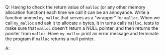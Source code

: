 Q: Having to check the return value of `malloc` (or any other memory allocation
function) each time we call it can be an annoyance. Write a function anmed
`my_malloc` that serves as a "wrapper" for `malloc`. When we call `my_malloc`
and ask it to allocate `n` bytes, it in turns calls `malloc`, tests to make sure
that `malloc` doesn't return a NULL pointer, and then returns the poniter from
`malloc`. Have `my_malloc` print an error message and terminate the program if
`malloc` returns a null pointer.

A:
